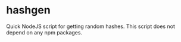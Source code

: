 # hashgen
 Quick NodeJS script for getting random hashes. This script does not depend on any npm packages.
